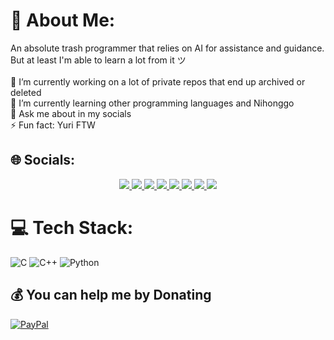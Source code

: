 # 💫 About Me:
An absolute trash programmer that relies on AI for assistance and guidance.<br>But at least I'm able to learn a lot from it ツ<br><br>🔭 I’m currently working on a lot of private repos that end up archived or deleted<br>🌱 I’m currently learning other programming languages and Nihonggo<br>💬 Ask me about in my socials<br>⚡ Fun fact: Yuri FTW

## 🌐 Socials:
<p align="center">
  <!-- Bluesky -->
  <a href="https://bsky.app/profile/yustinia513.bsky.social">
    <img src="https://img.shields.io/badge/Bluesky-1e1e2e?style=for-the-badge&logo=bluesky&logoColor=white" />
  </a>
  <!-- LinkedIn -->
  <a href="https://linkedin.com/in/justine-macaraeg-12a761379">
    <img src="https://img.shields.io/badge/LinkedIn-1e1e2e?style=for-the-badge&logo=linkedin&logoColor=white" />
  </a>
  <!-- Pinterest -->
  <a href="https://pinterest.com/yustinina513">
    <img src="https://img.shields.io/badge/Pinterest-1e1e2e?style=for-the-badge&logo=pinterest&logoColor=white" />
  </a>
  <!-- Reddit -->
  <a href="https://reddit.com/user/Nauchtyrne">
    <img src="https://img.shields.io/badge/Reddit-1e1e2e?style=for-the-badge&logo=reddit&logoColor=white" />
  </a>
  <!-- X (Twitter) -->
  <a href="https://x.com/@yustinia513">
    <img src="https://img.shields.io/badge/X-1e1e2e?style=for-the-badge&logo=x&logoColor=white" />
  </a>
  <!-- Gmail -->
  <a href="mailto:yustiniayevsa@gmail.com">
    <img src="https://img.shields.io/badge/Gmail-1e1e2e?style=for-the-badge&logo=gmail&logoColor=white" />
  </a>
  <!-- Telegram -->
  <a href="https://t.me/yustinia513">
    <img src="https://img.shields.io/badge/Telegram-1e1e2e?style=for-the-badge&logo=telegram&logoColor=white" />
  </a>
  <!-- Discord -->
  <a href="https://discordapp.com/users/436778269010952193">
    <img src="https://img.shields.io/badge/Discord-1e1e2e?style=for-the-badge&logo=discord&logoColor=white" />
  </a>
</p>

# 💻 Tech Stack:
![C](https://img.shields.io/badge/c-%2300599C.svg?style=for-the-badge&logo=c&logoColor=white) ![C++](https://img.shields.io/badge/c++-%2300599C.svg?style=for-the-badge&logo=c%2B%2B&logoColor=white) ![Python](https://img.shields.io/badge/python-3670A0?style=for-the-badge&logo=python&logoColor=ffdd54)

## 💰 You can help me by Donating
[![PayPal](https://img.shields.io/badge/PayPal-00457C?style=for-the-badge&logo=paypal&logoColor=white)](https://paypal.me/nocturnalmacaraeg) 
